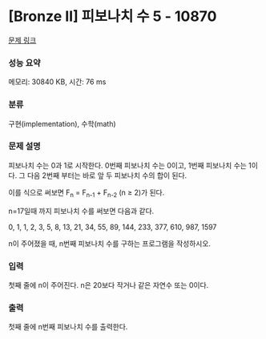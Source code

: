 # [Bronze II] 피보나치 수 5 - 10870 

[문제 링크](https://www.acmicpc.net/problem/10870) 

### 성능 요약

메모리: 30840 KB, 시간: 76 ms

### 분류

구현(implementation), 수학(math)

### 문제 설명

<p style="user-select: auto;">피보나치 수는 0과 1로 시작한다. 0번째 피보나치 수는 0이고, 1번째 피보나치 수는 1이다. 그 다음 2번째 부터는 바로 앞 두 피보나치 수의 합이 된다.</p>

<p style="user-select: auto;">이를 식으로 써보면 F<sub style="user-select: auto;">n</sub> = F<sub style="user-select: auto;">n-1</sub> + F<sub style="user-select: auto;">n-2</sub> (n ≥ 2)가 된다.</p>

<p style="user-select: auto;">n=17일때 까지 피보나치 수를 써보면 다음과 같다.</p>

<p style="user-select: auto;">0, 1, 1, 2, 3, 5, 8, 13, 21, 34, 55, 89, 144, 233, 377, 610, 987, 1597</p>

<p style="user-select: auto;">n이 주어졌을 때, n번째 피보나치 수를 구하는 프로그램을 작성하시오.</p>

### 입력 

 <p style="user-select: auto;">첫째 줄에 n이 주어진다. n은 20보다 작거나 같은 자연수 또는 0이다.</p>

### 출력 

 <p style="user-select: auto;">첫째 줄에 n번째 피보나치 수를 출력한다.</p>

